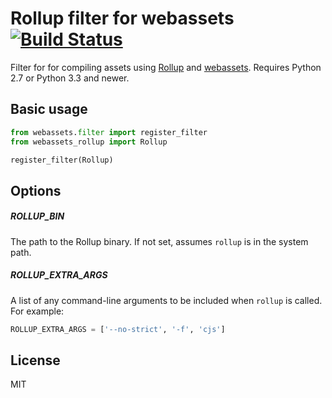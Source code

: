 # Rollup filter for webassets [![Build Status](https://travis-ci.org/rclmenezes/webassets-rollup.svg?branch=master)](https://travis-ci.org/rclmenezes/webassets-rollup)


Filter for for compiling assets using [Rollup](http://rollupjs.org) and [webassets](http://webassets.readthedocs.org). Requires Python 2.7 or Python 3.3 and newer.

## Basic usage

```python
from webassets.filter import register_filter
from webassets_rollup import Rollup

register_filter(Rollup)
```

## Options

##### ROLLUP_BIN

The path to the Rollup binary. If not set, assumes `rollup` is in the system path.

##### ROLLUP_EXTRA_ARGS

A list of any command-line arguments to be included when `rollup` is called. For example:

```python
ROLLUP_EXTRA_ARGS = ['--no-strict', '-f', 'cjs']
```

## License

MIT
